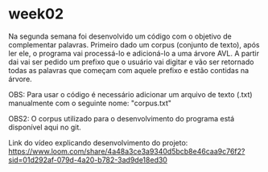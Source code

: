 # week02

Na segunda semana foi desenvolvido um código com o objetivo de complementar palavras. Primeiro dado um corpus (conjunto de texto), após ler ele, o programa vai processá-lo e adicioná-lo a uma árvore AVL. 
A partir dai vai ser pedido um prefixo que o usuário vai digitar e vão ser retornado todas as palavras que começam com aquele prefixo e estão contidas na árvore.

OBS: Para usar o código é necessário adicionar um arquivo de texto (.txt) manualmente com o seguinte nome: "corpus.txt"

OBS2: O corpus utilizado para o desenvolvimento do programa está disponível aqui no git.

Link do vídeo explicando desenvolvimento do projeto: https://www.loom.com/share/4a48a3ce3a9340d5bcb8e46caa9c76f2?sid=01d292af-079d-4a20-b782-3ad9de18ed30

